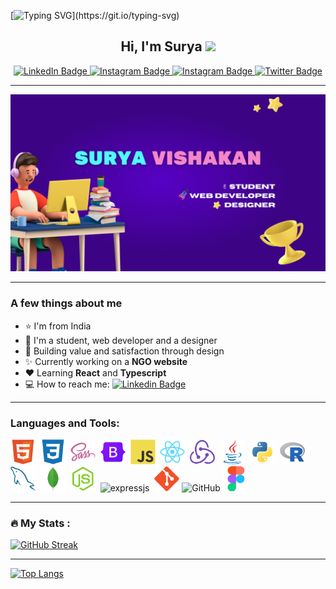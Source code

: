 
[![Typing SVG](https://readme-typing-svg.herokuapp.com?color=%234FFAFF&lines=+Welcome+to+my+github+profile!!)](https://git.io/typing-svg)

<h2 align="center">Hi, I'm Surya <img src = "https://raw.githubusercontent.com/MartinHeinz/MartinHeinz/master/wave.gif" width = 20px /></h2>

<div id="badges" align = "center">
  <a href="https://www.linkedin.com/in/surya-vishakan-99374b201/">
    <img src="https://img.shields.io/badge/LinkedIn-blue?style=for-the-badge&logo=linkedin&logoColor=white" alt="LinkedIn Badge"/>
  </a>
 <a href="https://twitter.com/SuryaWein">
    <img src="https://img.shields.io/badge/Instagram-violet?style=for-the-badge&logo=instagram&logoColor=white" alt="Instagram Badge"/>
  </a>
 <a href="https://twitter.com/SuryaWein">
    <img src="https://img.shields.io/badge/Discord-blue?style=for-the-badge&logo=discord&logoColor=white" alt="Instagram Badge"/>
  </a>
  <a href="https://twitter.com/SuryaWein">
    <img src="https://img.shields.io/badge/Twitter-blue?style=for-the-badge&logo=twitter&logoColor=white" alt="Twitter Badge"/>
  </a>
</div>

---


![](images/banner.png)

---

<h3>A few things about me</h3>

 - ⭐ I'm from India
 - 🙌 I'm a student, web developer and a designer
 - 🚀 Building value and satisfaction through design 
 - ✨ Currently working on a **NGO website**
 - ❤️ Learning **React** and **Typescript**
 - 💻 How to reach me: [![Linkedin Badge](https://img.shields.io/badge/LinkedIn-blue?style=for-the-badge&logo=linkedin&logoColor=white)](https://www.linkedin.com/in/surya-vishakan-99374b201/)

---

<h3 align="left">Languages and Tools:</h3>
<div>
  <img src="https://github.com/devicons/devicon/blob/master/icons/html5/html5-original.svg" title="HTML5" alt="HTML" width="40" height="40"/>&nbsp;
  <img src="https://github.com/devicons/devicon/blob/master/icons/css3/css3-plain.svg"  title="CSS3" alt="CSS" width="40" height="40"/>&nbsp;
  <img src="https://github.com/devicons/devicon/blob/master/icons/sass/sass-original.svg" title="Sass" alt="Sass" width="40" height="40"/>&nbsp;
  <img src="https://github.com/devicons/devicon/blob/master/icons/bootstrap/bootstrap-original.svg" title="Bootstrap" alt="Bootstrap" width="40" height="40"/>&nbsp;
  <img src="https://github.com/devicons/devicon/blob/master/icons/javascript/javascript-original.svg" title="JavaScript" alt="JavaScript" width="40" height="40"/>&nbsp;
    <img src="https://github.com/devicons/devicon/blob/master/icons/react/react-original.svg" title="React" alt="React" width="40" height="40"/>&nbsp;
  <img src="https://github.com/devicons/devicon/blob/master/icons/redux/redux-original.svg" title="Redux" alt="Redux " width="40" height="40"/>&nbsp;
  <img src="https://github.com/devicons/devicon/blob/master/icons/java/java-original.svg" title="Java" alt="Java" width="40" height="40"/>&nbsp;
  <img src="https://github.com/devicons/devicon/blob/master/icons/python/python-original.svg" title="Python" alt="python" width="40" height="40"/>&nbsp;
  <img src="https://github.com/devicons/devicon/blob/master/icons/r/r-original.svg" title="R" alt="R" width="40" height="40"/>&nbsp;
  <img src="https://github.com/devicons/devicon/blob/master/icons/mysql/mysql-original.svg" title="MySQL"  alt="MySQL" width="40" height="40"/>&nbsp;
  <img src="https://github.com/devicons/devicon/blob/master/icons/mongodb/mongodb-original.svg" title="MongoDB"  alt="mongodb" width="40" height="40"/>&nbsp;
  <img src="https://github.com/devicons/devicon/blob/master/icons/nodejs/nodejs-plain.svg" title="NodeJS" alt="NodeJS" width="40" height="40"/>&nbsp;
  <img src="https://intuzwebsite.cdn.prismic.io/intuzwebsite/de85ddb7-c357-4c69-a08a-f5889a1bd98d_express.svg" title="ExpressJS" alt="expressjs" width="40" height="40"/>&nbsp;
  <img src="https://github.com/devicons/devicon/blob/master/icons/git/git-original.svg" title="Git" alt="Git" width="40" height="40"/>
  <img src="https://github.com/rahulbanerjee26/githubProfileReadmeGenerator/blob/main/icons/github.svg" title="GitHub" alt="GitHub" width="40" height="40"/>
  <img src="https://github.com/devicons/devicon/blob/master/icons/figma/figma-original.svg" title="Figma" alt="figma" width="40" height="40"/>
</div>


---

### :fire: My Stats :

[![GitHub Streak](http://github-readme-streak-stats.herokuapp.com?user=suryavishakan&theme=tokyonight&hide_border=true&date_format=M%20j%5B%2C%20Y%5D)](https://git.io/streak-stats)

---

[![Top Langs](https://github-readme-stats.vercel.app/api/top-langs/?username=suryavishakan&layout=compact&theme=vision-friendly-dark)](https://github.com/suryavishakan/github-readme-stats)


